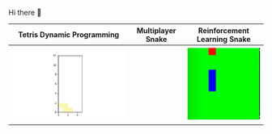 Hi there 👋

<!--
**James-Damewood/James-Damewood** is a ✨ _special_ ✨ repository because its `README.md` (this file) appears on your GitHub profile.

Here are some ideas to get you started:

- 🔭 I’m currently working on ...
- 🌱 I’m currently learning ...
- 👯 I’m looking to collaborate on ...
- 🤔 I’m looking for help with ...
- 💬 Ask me about ...
- 📫 How to reach me: ...
- 😄 Pronouns: ...
- ⚡ Fun fact: ...
-->

Tetris Dynamic Programming          |  Multiplayer Snake           | Reinforcement Learning Snake         
:-------------------------:|:-------------------------: |:-------------------------: 
![me](https://github.com/James-Damewood/Tetris_DP/blob/main/tetris.gif) |       | ![me](https://github.com/James-Damewood/SNAKE-/blob/main/ai_mid.gif)

